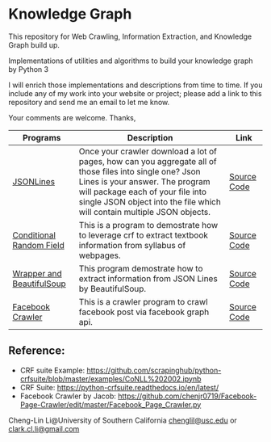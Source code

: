 # Knowledge Graph
This repository for Web Crawling, Information Extraction, and Knowledge Graph build up.

Implementations of utilities and algorithms to build your knowledge graph by Python 3

I will enrich those implementations and descriptions from time to time. If you include any of my work into your website or project; please add a link to this repository and send me an email to let me know.

Your comments are welcome.
Thanks,

|Programs|Description|Link|
|------|------|--------|
|[JSONLines](https://github.com/Cheng-Lin-Li/KnowledgeGraph/tree/master/CDR_JSONLines)|Once your crawler download a lot of pages, how can you aggregate all of those files into single one? Json Lines is your answer. The program will package each of your file into single JSON object into the file which will contain multiple JSON objects.| [Source Code](https://github.com/Cheng-Lin-Li/KnowledgeGraph/blob/master/CDR_JSONLines/jsonlines.py)|
|[Conditional Random Field](https://github.com/Cheng-Lin-Li/KnowledgeGraph/tree/master/CRF)|This is a program to demostrate how to leverage crf to extract textbook information from syllabus of webpages. |[Source Code](https://github.com/Cheng-Lin-Li/KnowledgeGraph/blob/master/CRF/source/crf.py)|
|[Wrapper and BeautifulSoup](https://github.com/Cheng-Lin-Li/KnowledgeGraph/tree/master/wrapper)| This program demostrate how to extract information from JSON Lines by BeautifulSoup. |[Source Code](https://github.com/Cheng-Lin-Li/KnowledgeGraph/blob/master/wrapper/source/wrapper.py)|
|[Facebook Crawler](https://github.com/Cheng-Lin-Li/KnowledgeGraph/blob/master/facebook-crawler)| This is a crawler program to crawl facebook post via facebook graph api. |[Source Code](https://github.com/Cheng-Lin-Li/KnowledgeGraph/tree/master/facebook-crawler/facebook-crawler.py)|



## Reference:
* CRF suite Example: https://github.com/scrapinghub/python-crfsuite/blob/master/examples/CoNLL%202002.ipynb
* CRF Suite: https://python-crfsuite.readthedocs.io/en/latest/
* Facebook Crawler by Jacob: https://github.com/chenjr0719/Facebook-Page-Crawler/edit/master/Facebook_Page_Crawler.py

Cheng-Lin Li@University of Southern California
chenglil@usc.edu or 
clark.cl.li@gmail.com
